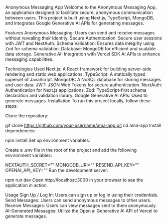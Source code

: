 Anonymous Messaging App
Welcome to the Anonymous Messaging App, an application designed to facilitate secure, anonymous communication between users. This project is built using Next.js, TypeScript, MongoDB, and integrates Google Generative AI APIs for generating messages.

Features
Anonymous Messaging: Users can send and receive messages without revealing their identity.
Secure Authentication: Secure user sessions with JWT and NextAuth.
Schema Validation: Ensures data integrity using Zod for schema validation.
Database: MongoDB for efficient and scalable data storage.
Generative AI: Integration with Vercel SDK AI APIs to enhance messaging capabilities.


Technologies Used
Next.js: A React framework for building server-side rendering and static web applications.
TypeScript: A statically typed superset of JavaScript.
MongoDB: A NoSQL database for storing messages and user data.
JWT: JSON Web Tokens for secure authentication.
NextAuth: Authentication for Next.js applications.
Zod: TypeScript-first schema declaration and validation library.
Google Generative AI APIs: Used to generate messages.
Installation
To run this project locally, follow these steps:

Clone the repository:

git clone https://github.com/your-username/ama-app.git
cd ama-app
Install dependencies:

npm install
Set up environment variables:

Create a .env file in the root of the project and add the following environment variables:

NEXTAUTH_SECRET=""
MONGODB_URI=""
RESEND_API_KEY=""
OPENAI_API_KEY=""
Run the development server:

npm run dev
Open http://localhost:3000 in your browser to see the application in action.

Usage
Sign Up / Log In: Users can sign up or log in using their credentials.
Send Messages: Users can send anonymous messages to other users.
Receive Messages: Users can view messages sent to them anonymously.
AI-Generated Messages: Utilize the Open ai Generative AI API of Vercel to generate messages.

